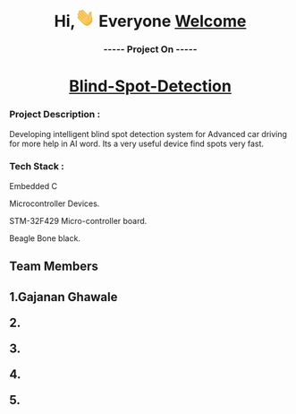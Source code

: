 <h1 align="center"> Hi,<img style="width: 35px;" src="https://raw.githubusercontent.com/ABSphreak/ABSphreak/master/gifs/Hi.gif" alt=""> Everyone <a href="#"> Welcome </a></h1>
<h3 align="center" >-----   Project On -----</h3>
<h1 align="center"><a href="#"> Blind-Spot-Detection</a></h1>

<h3>Project Description :</h3>
<p>Developing intelligent blind spot detection system for Advanced car driving for more help in AI word. Its a very useful device find spots very fast.<p>


<h3>Tech Stack :</h3>
<p>Embedded C <p>
<p>Microcontroller Devices. <p>
<p>STM-32F429 Micro-controller board. <p>
<p>Beagle Bone black. <p>

<h2>Team Members<h2>

<p>1.Gajanan Ghawale</p>
<p>2.</p>
<p>3.</p>
<p>4.</p>
<p>5.</p>




